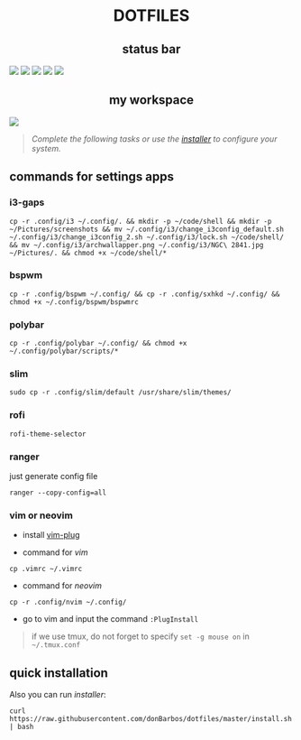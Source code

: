 <h1 align="center">DOTFILES</h1>

<h2 align="center">status bar</h2>
<img src="https://github.com/DONSIMON92/dotfiles/blob/master/screenshots/polybar-view0.png">
<img src="https://github.com/DONSIMON92/dotfiles/blob/master/screenshots/polybar-view1.png">
<img src="https://github.com/DONSIMON92/dotfiles/blob/master/screenshots/polybar-view2.png">
<img src="https://github.com/DONSIMON92/dotfiles/blob/master/screenshots/polybar-view3.png">
<img src="https://github.com/DONSIMON92/dotfiles/blob/master/screenshots/polybar-view4.png">

<h2 align="center">my workspace</h2>
<img src="https://raw.githubusercontent.com/DONSIMON92/dotfiles/master/screenshots/worktop0.png">

> *Complete the following tasks or use the [installer](https://github.com/DONSIMON92/dotfiles/blob/master/install.sh "will transfer to the sourse code") to configure your system.*

## commands for settings apps

### i3-gaps

```
cp -r .config/i3 ~/.config/. && mkdir -p ~/code/shell && mkdir -p ~/Pictures/screenshots && mv ~/.config/i3/change_i3config_default.sh ~/.config/i3/change_i3config_2.sh ~/.config/i3/lock.sh ~/code/shell/ && mv ~/.config/i3/archwallapper.png ~/.config/i3/NGC\ 2841.jpg ~/Pictures/. && chmod +x ~/code/shell/*
```

### bspwm

```
cp -r .config/bspwm ~/.config/ && cp -r .config/sxhkd ~/.config/ && chmod +x ~/.config/bspwm/bspwmrc
```

### polybar

```
cp -r .config/polybar ~/.config/ && chmod +x ~/.config/polybar/scripts/*
```

### slim

```
sudo cp -r .config/slim/default /usr/share/slim/themes/
```

### rofi

```
rofi-theme-selector
```

### ranger

just generate config file
```
ranger --copy-config=all
```

### vim or neovim

* install [vim-plug](https://github.com/junegunn/vim-plug "github link")

* command for *vim*
```
cp .vimrc ~/.vimrc
```
* command for *neovim*
```
cp -r .config/nvim ~/.config/
```

* go to vim and input the command `:PlugInstall`

> if we use tmux, do not forget to specify `set -g mouse on` in `~/.tmux.conf` 

## quick installation

Also you can run *installer*:
```
curl https://raw.githubusercontent.com/donBarbos/dotfiles/master/install.sh | bash
```
